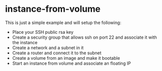 # instance-from-volume

This is just a simple example and will setup the following:

* Place your SSH public rsa key
* Create a security group that allows ssh on port 22 and associate it with the instance
* Create a network and a subnet in it
* Create a router and connect it to the subnet
* Create a volume from an image and make it bootable
* Start an instance from volume and associate an floating IP
